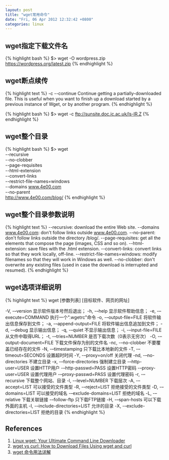 ```yaml
---
layout: post
title: "wget常用命令"
date: "Fri, 06 Apr 2012 12:32:42 +0800"
categories: linux
---
```


wget指定下载文件名
-----

{% highlight bash %}
$> wget -O wordpress.zip https://wordpress.org/latest.zip
{% endhighlight %}

wget断点续传
-----

{% highlight text %}
-c --continue
    Continue getting a partially-downloaded file.  This is useful when you want to finish up a download started by a previous instance of Wget, or by another program.
{% endhighlight %}

{% highlight bash %}
$> wget -c ftp://sunsite.doc.ic.ac.uk/ls-lR.Z
{% endhighlight %}

wget整个目录
-----

{% highlight bash %}
$> wget \
     --recursive \
     --no-clobber \
     --page-requisites \
     --html-extension \
     --convert-links \
     --restrict-file-names=windows \
     --domains www.4e00.com \
     --no-parent \
     http://www.4e00.com/blog/
{% endhighlight %}

wget整个目录参数说明
-----

{% highlight text %}
--recursive: download the entire Web site.
--domains www.4e00.com: don't follow links outside www.4e00.com.
--no-parent: don't follow links outside the directory /blog/.
--page-requisites: get all the elements that compose the page (images, CSS and so on).
--html-extension: save files with the .html extension.
--convert-links: convert links so that they work locally, off-line.
--restrict-file-names=windows: modify filenames so that they will work in Windows as well.
--no-clobber: don't overwrite any existing files (used in case the download is interrupted and
resumed).
{% endhighlight %}

wget选项详细说明
-----

{% highlight text %}
wget [参数列表] [目标软件、网页的网址]

-V, -–version 显示软件版本号然后退出；
-h, -–help 显示软件帮助信息；
-e, -–execute=COMMAND 执行一个".wgetrc"命令
-o, -–output-file=FILE 将软件输出信息保存到文件；
-a, -–append-output=FILE 将软件输出信息追加到文件；
-d, -–debug 显示输出信息；
-q, -–quiet 不显示输出信息；
-i, -–input-file=FILE 从文件中取得URL；
-t, -–tries=NUMBER 是否下载次数（0表示无穷次）
-O, -–output-document=FILE 下载文件保存为别的文件名
-nc, -–no-clobber 不要覆盖已经存在的文件
-N, -–timestamping 只下载比本地新的文件
-T, -–timeout=SECONDS 设置超时时间
-Y, -–proxy=on/off 关闭代理
-nd, -–no-directories 不建立目录
-x, -–force-directories 强制建立目录
-–http-user=USER 设置HTTP用户
-–http-passwd=PASS 设置HTTP密码
-–proxy-user=USER 设置代理用户
-–proxy-passwd=PASS 设置代理密码
-r, -–recursive 下载整个网站、目录
-l, -–level=NUMBER 下载层次
-A, -–accept=LIST 可以接受的文件类型
-R, -–reject=LIST 拒绝接受的文件类型
-D, -–domains=LIST 可以接受的域名
-–exclude-domains=LIST 拒绝的域名
-L, -–relative 下载关联链接
-–follow-ftp 只下载FTP链接
-H, -–span-hosts 可以下载外面的主机
-I, -–include-directories=LIST 允许的目录
-X, -–exclude-directories=LIST 拒绝的目录
{% endhighlight %}

References
-----

1. [Linux wget: Your Ultimate Command Line Downloader](http://www.cyberciti.biz/tips/linux-wget-your-ultimate-command-line-downloader.html)
2. [wget vs curl: How to Download Files Using wget and curl](http://www.thegeekstuff.com/2012/07/wget-curl/)
3. [wget 命令用法详解](http://www.cnblogs.com/analyzer/archive/2010/05/04/1727438.html)
